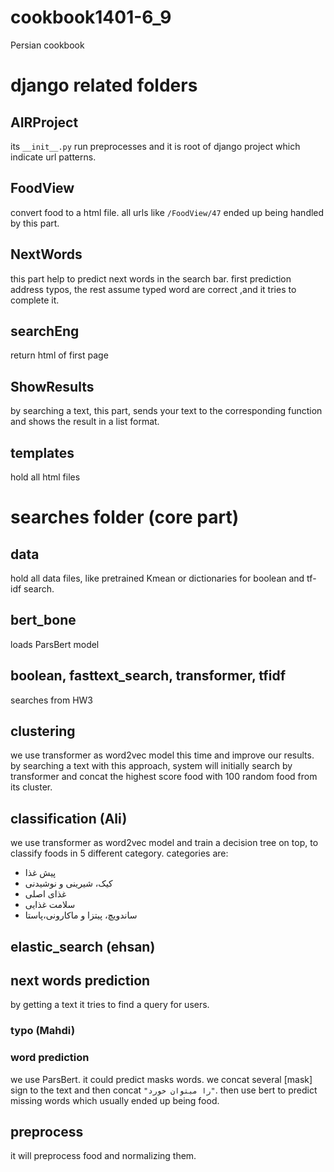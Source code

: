 # cookbook1401-6_9
Persian cookbook

# django related folders
## AIRProject 
its `__init__.py` run preprocesses and it is root of django project which indicate url patterns.

## FoodView 
convert food to a html file. all urls like `/FoodView/47` ended up being handled by this part.

## NextWords 
this part help to predict next words in the search bar.
first prediction address typos, the rest assume typed word are correct ,and it tries to complete it.

## searchEng 
return html of first page

## ShowResults 
by searching a text, this part, sends your text to the corresponding function and shows the result in a list format. 

## templates 
hold all html files

# searches folder (core part)

## data
hold all data files, like pretrained Kmean or dictionaries for boolean and tf-idf search.

## bert_bone
loads ParsBert model

## boolean, fasttext_search, transformer, tfidf
searches from HW3

## clustering
we use transformer as word2vec model this time and improve our results. 
by searching a text with this approach, system will initially search by transformer and concat the highest score food with 100 random food from its cluster. 

## classification (Ali)
we use transformer as word2vec model and train a decision tree on top, to classify foods in 5 different category. 
categories are: 
<ul>
<li> پیش غذا</li>
<li> کیک، شیرینی و نوشیدنی</li>
<li> غذای اصلی</li>
<li> سلامت غذایی</li>
<li> ساندویچ، پیتزا و ماکارونی،پاستا</li>
</ul>

## elastic_search (ehsan)


## next words prediction
by getting a text it tries to find a query for users.
### typo (Mahdi)

### word prediction
we use ParsBert. it could predict masks words. we concat several [mask] sign to the text and then concat `"را میتوان خورد"`. then use bert to predict missing words which usually ended up being food. 

## preprocess 
it will preprocess food and normalizing them.




